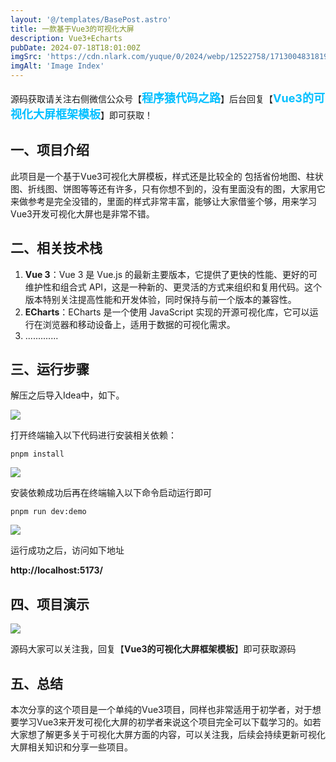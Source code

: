 ```yaml
---
layout: '@/templates/BasePost.astro'
title: 一款基于Vue3的可视化大屏
description: Vue3+Echarts
pubDate: 2024-07-18T18:01:00Z
imgSrc: 'https://cdn.nlark.com/yuque/0/2024/webp/12522758/1713004831819-1119b704-8fe1-44a1-ac0e-aad6e677ee41.webp#averageHue=%23052333&clientId=u67e568b2-6d74-4&from=paste&id=jMoea&originHeight=608&originWidth=1080&originalType=url&ratio=1.25&rotation=0&showTitle=false&status=done&style=none&taskId=u24f10f51-8db0-4549-a105-34f3bf25857&title='
imgAlt: 'Image Index'
---
```


<meta name="referrer" content="no-referrer" />


源码获取请关注右侧微信公众号【<span style="font-weight: bold;text-align:left;font-size: 18px;color:#00bfff">程序猿代码之路</span>】后台回复【<span style="font-weight: bold;text-align:left;font-size: 18px;color:#00bfff">Vue3的可视化大屏框架模板</span>】即可获取！

## 一、项目介绍



此项目是一个基于Vue3可视化大屏模板，样式还是比较全的 包括省份地图、柱状图、折线图、饼图等等还有许多，只有你想不到的，没有里面没有的图，大家用它来做参考是完全没错的，里面的样式非常丰富，能够让大家借鉴个够，用来学习Vue3开发可视化大屏也是非常不错。
## **二、相关技术栈**

1. **Vue 3**：Vue 3 是 Vue.js 的最新主要版本，它提供了更快的性能、更好的可维护性和组合式 API，这是一种新的、更灵活的方式来组织和复用代码。这个版本特别关注提高性能和开发体验，同时保持与前一个版本的兼容性。
2. **ECharts**：ECharts 是一个使用 JavaScript 实现的开源可视化库，它可以运行在浏览器和移动设备上，适用于数据的可视化需求。
3. .............

## **三、运行步骤**

解压之后导入Idea中，如下。

![](https://cdn.nlark.com/yuque/0/2024/webp/12522758/1713004831824-e54c6706-ed58-484d-948c-73ea04e7cdd6.webp#averageHue=%23ebedf1&clientId=u67e568b2-6d74-4&from=paste&id=u594a1a4b&originHeight=566&originWidth=1080&originalType=url&ratio=1.25&rotation=0&showTitle=false&status=done&style=none&taskId=ucd4ce2fb-8392-448b-83f4-ef954a458c2&title=)

打开终端输入以下代码进行安装相关依赖：
```
pnpm install
```

![](https://cdn.nlark.com/yuque/0/2024/webp/12522758/1713004831902-56679bc5-b74b-49d4-bf0a-319bd18e0e3c.webp#averageHue=%23e0e7e7&clientId=u67e568b2-6d74-4&from=paste&id=u373df433&originHeight=565&originWidth=1080&originalType=url&ratio=1.25&rotation=0&showTitle=false&status=done&style=none&taskId=ufebd843e-2cde-4cde-9b44-313307a7fa9&title=)

安装依赖成功后再在终端输入以下命令启动运行即可
```
pnpm run dev:demo
```

![](https://cdn.nlark.com/yuque/0/2024/webp/12522758/1713004831864-ba018596-2b48-46e8-822f-14ad1e105bbd.webp#averageHue=%23dae5dd&clientId=u67e568b2-6d74-4&from=paste&id=u9cf6102b&originHeight=565&originWidth=1080&originalType=url&ratio=1.25&rotation=0&showTitle=false&status=done&style=none&taskId=u3ba9f1fd-e854-4ac4-bb12-6f7b2a11ead&title=)

运行成功之后，访问如下地址

**http://localhost:5173/**

## **四、项目演示**


![](https://cdn.nlark.com/yuque/0/2024/webp/12522758/1713004831819-1119b704-8fe1-44a1-ac0e-aad6e677ee41.webp#averageHue=%23052333&clientId=u67e568b2-6d74-4&from=paste&id=u665c637d&originHeight=608&originWidth=1080&originalType=url&ratio=1.25&rotation=0&showTitle=false&status=done&style=none&taskId=u24f10f51-8db0-4549-a105-34f3bf25857&title=)

源码大家可以关注我，回复【**Vue3的可视化大屏框架模板**】即可获取源码

## **五、总结**

本次分享的这个项目是一个单纯的Vue3项目，同样也非常适用于初学者，对于想要学习Vue3来开发可视化大屏的初学者来说这个项目完全可以下载学习的。如若大家想了解更多关于可视化大屏方面的内容，可以关注我，后续会持续更新可视化大屏相关知识和分享一些项目。
